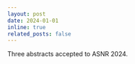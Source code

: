 ```yaml
---
layout: post
date: 2024-01-01
inline: true
related_posts: false
---
```


Three abstracts accepted to ASNR 2024.
